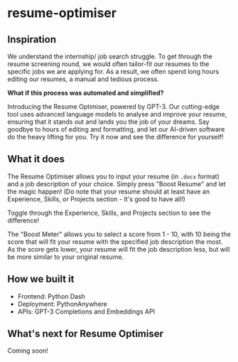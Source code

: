 # resume-optimiser

## Inspiration
We understand the internship/ job search struggle. To get through the resume screening round, we would often tailor-fit our resumes to the specific jobs we are applying for. As a result, we often spend long hours editing our resumes, a manual and tedious process. 

__What if this process was automated and simplified?__

Introducing the Resume Optimiser, powered by GPT-3. Our cutting-edge tool uses advanced language models to analyse and improve your resume, ensuring that it stands out and lands you the job of your dreams. Say goodbye to hours of editing and formatting, and let our AI-driven software do the heavy lifting for you. Try it now and see the difference for yourself!

## What it does
The Resume Optimiser allows you to input your resume (in ```.docx``` format) and a job description of your choice. Simply press "Boost Resume" and let the magic happen! (Do note that your resume should at least have an Experience, Skills, or Projects section - It's good to have all!)

Toggle through the Experience, Skills, and Projects section to see the difference!

The "Boost Meter" allows you to select a score from 1 - 10, with 10 being the score that will fit your resume with the specified job description the most. As the score gets lower, your resume will fit the job description less, but will be more similar to your original resume.

## How we built it
- Frontend: Python Dash 
- Deployment: PythonAnywhere
- APIs: GPT-3 Completions and Embeddings API 

## What's next for Resume Optimiser
Coming soon!
